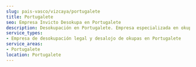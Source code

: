 ```yaml
---
slug: pais-vasco/vizcaya/portugalete
title: Portugalete
seo: Empresa Invicto Desokupa en Portugalete
description: Desokupación en Portugalete. Empresa especializada en okupas. Mediación legal y desalojo express. Presupuesto gratuito.
service_types:
- Empresa de desokupación legal y desalojo de okupas en Portugalete
service_areas:
- Portugalete
location: Portugalete
---
```

